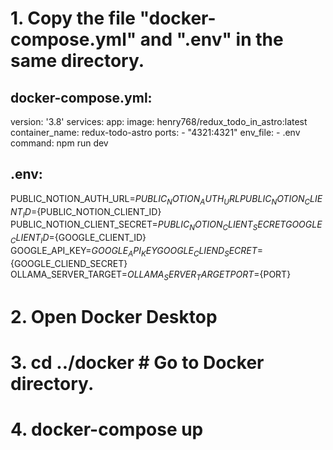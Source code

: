 # 1. Copy the file "docker-compose.yml" and ".env" in the same directory.

## docker-compose.yml:

version: '3.8'
services:
  app:
    image: henry768/redux_todo_in_astro:latest
    container_name: redux-todo-astro
    ports:
      - "4321:4321"
    env_file:
      - .env
    command: npm run dev

## .env:

PUBLIC_NOTION_AUTH_URL=${PUBLIC_NOTION_AUTH_URL}
PUBLIC_NOTION_CLIENT_ID=${PUBLIC_NOTION_CLIENT_ID}
PUBLIC_NOTION_CLIENT_SECRET=${PUBLIC_NOTION_CLIENT_SECRET}
GOOGLE_CLIENT_ID=${GOOGLE_CLIENT_ID}
GOOGLE_API_KEY=${GOOGLE_API_KEY}
GOOGLE_CLIEND_SECRET=${GOOGLE_CLIEND_SECRET}
OLLAMA_SERVER_TARGET=${OLLAMA_SERVER_TARGET}
PORT=${PORT}

# 2. Open Docker Desktop
# 3. cd ../docker # Go to Docker directory.
# 4. docker-compose up
